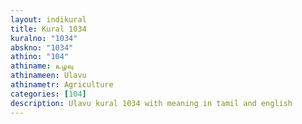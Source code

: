 ```yaml
---
layout: indikural
title: Kural 1034
kuralno: "1034"
abskno: "1034"
athino: "104"
athiname: உழவு
athinameen: Ulavu
athinametr: Agriculture
categories: [104]
description: Ulavu kural 1034 with meaning in tamil and english 
---
```


